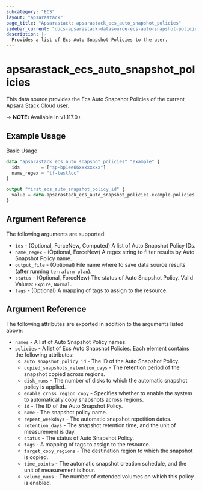 ```yaml
---
subcategory: "ECS"
layout: "apsarastack"
page_title: "Apsarastack: apsarastack_ecs_auto_snapshot_policies"
sidebar_current: "docs-apsarastack-datasource-ecs-auto-snapshot-policies"
description: |-
  Provides a list of Ecs Auto Snapshot Policies to the user.
---
```


# apsarastack\_ecs\_auto\_snapshot\_policies

This data source provides the Ecs Auto Snapshot Policies of the current Apsara Stack Cloud user.

-> **NOTE:** Available in v1.117.0+.

## Example Usage

Basic Usage

```terraform
data "apsarastack_ecs_auto_snapshot_policies" "example" {
  ids        = ["sp-bp14e66xxxxxxxx"]
  name_regex = "tf-testAcc"
}

output "first_ecs_auto_snapshot_policy_id" {
  value = data.apsarastack_ecs_auto_snapshot_policies.example.policies.0.id
}
```

## Argument Reference

The following arguments are supported:

* `ids` - (Optional, ForceNew, Computed)  A list of Auto Snapshot Policy IDs.
* `name_regex` - (Optional, ForceNew) A regex string to filter results by Auto Snapshot Policy name.
* `output_file` - (Optional) File name where to save data source results (after running `terraform plan`).
* `status` - (Optional, ForceNew) The status of Auto Snapshot Policy. Valid Values: `Expire`, `Normal`.
* `tags` - (Optional) A mapping of tags to assign to the resource.

## Argument Reference

The following attributes are exported in addition to the arguments listed above:

* `names` - A list of Auto Snapshot Policy names.
* `policies` - A list of Ecs Auto Snapshot Policies. Each element contains the following attributes:
	* `auto_snapshot_policy_id` - The ID of the Auto Snapshot Policy.
	* `copied_snapshots_retention_days` - The retention period of the snapshot copied across regions.
	* `disk_nums` - The number of disks to which the automatic snapshot policy is applied.
	* `enable_cross_region_copy` - Specifies whether to enable the system to automatically copy snapshots across regions.
	* `id` - The ID of the Auto Snapshot Policy.
	* `name` - The snapshot policy name..
	* `repeat_weekdays` - The automatic snapshot repetition dates.
	* `retention_days` - The snapshot retention time, and the unit of measurement is day.
	* `status` - The status of Auto Snapshot Policy.
	* `tags` - A mapping of tags to assign to the resource.
	* `target_copy_regions` - The destination region to which the snapshot is copied.
	* `time_points` - The automatic snapshot creation schedule, and the unit of measurement is hour.
	* `volume_nums` - The number of extended volumes on which this policy is enabled.
